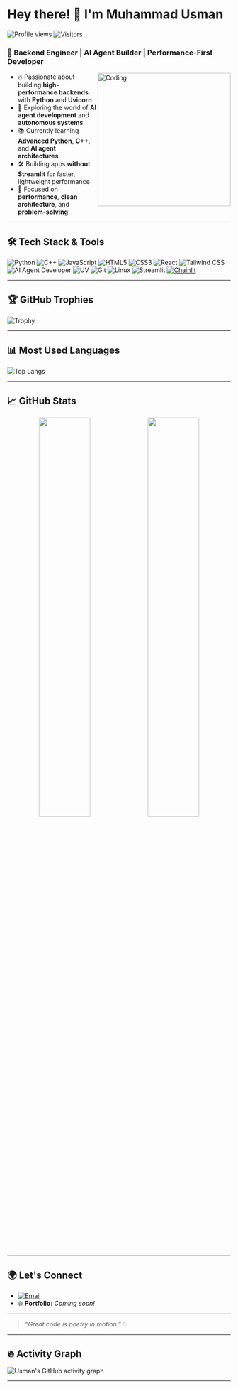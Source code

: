 # Hey there! 👋 I'm Muhammad Usman

![Profile views](https://komarev.com/ghpvc/?username=MuhammadUsmanGM&color=blue)
![Visitors](https://visitor-badge.laobi.icu/badge?page_id=MuhammadUsmanGM.MuhammadUsmanGM)


### 🚀 Backend Engineer | AI Agent Builder | Performance-First Developer



<img align="right" alt="Coding" width="300" src="https://i.postimg.cc/0jzzr3Zw/Programming-Computer.gif" />

- 🔥 Passionate about building **high-performance backends** with **Python** and **Uvicorn**
- 🧠 Exploring the world of **AI agent development** and **autonomous systems**
- 📚 Currently learning **Advanced Python**, **C++**, and **AI agent architectures**
- 🛠️ Building apps **without Streamlit** for faster, lightweight performance
- 🎯 Focused on **performance**, **clean architecture**, and **problem-solving**

---

## 🛠️ Tech Stack & Tools
![Python](https://img.shields.io/badge/Python-3670A0?style=for-the-badge&logo=python&logoColor=white)
![C++](https://img.shields.io/badge/C++-00599C?style=for-the-badge&logo=cplusplus&logoColor=white)
![JavaScript](https://img.shields.io/badge/JavaScript-F7DF1E?style=for-the-badge&logo=javascript&logoColor=black)
![HTML5](https://img.shields.io/badge/HTML5-E34F26?style=for-the-badge&logo=html5&logoColor=white)
![CSS3](https://img.shields.io/badge/CSS3-1572B6?style=for-the-badge&logo=css3&logoColor=white)
![React](https://img.shields.io/badge/React-20232A?style=for-the-badge&logo=react&logoColor=61DAFB)
![Tailwind CSS](https://img.shields.io/badge/Tailwind_CSS-38B2AC?style=for-the-badge&logo=tailwind-css&logoColor=white)
![AI Agent Developer](https://img.shields.io/badge/AI%20Agent-Developer-8A2BE2?style=for-the-badge&logo=OpenAI&logoColor=white)
![UV](https://img.shields.io/badge/UV-High%20Performance-00BFA6?style=for-the-badge)
![Git](https://img.shields.io/badge/Git-F05032?style=for-the-badge&logo=git&logoColor=white)
![Linux](https://img.shields.io/badge/Linux-FCC624?style=for-the-badge&logo=linux&logoColor=black)
![Streamlit](https://img.shields.io/badge/Streamlit-FF4B4B?style=for-the-badge&logo=streamlit&logoColor=white)
[![Chainlit](https://img.shields.io/badge/Chainlit-2D79C7?style=for-the-badge&logo=appveyor&logoColor=white)](https://chainlit.io)


---


## 🏆 GitHub Trophies

![Trophy](https://github-profile-trophy.vercel.app/?username=MuhammadUsmanGM&theme=tokyonight&column=4&margin-w=15&margin-h=15&no-frame=true)


---

## 📊 Most Used Languages

![Top Langs](https://github-readme-stats-eta-three-40.vercel.app/api/top-langs/?username=MuhammadUsmanGM&layout=compact&theme=blue-green)

---

## 📈 GitHub Stats

<p align="center">
  <img src="https://github-readme-stats.vercel.app/api?username=MuhammadUsmanGM&show_icons=true&theme=tokyonight" width="48%" />
  <img src="https://github-readme-streak-stats-eight.vercel.app/?user=MuhammadUsmanGM&theme=tokyonight" width="48%" />
</p>



---

## 🌍 Let's Connect

- [![Email](https://img.shields.io/badge/Email-Reach%20Out-red?style=for-the-badge&logo=gmail)](mailto:muhammadusman5965etc@gmail.com)
- 🌐 **Portfolio:** _Coming soon!_

---

> _“Great code is poetry in motion.”_ ✨

---

## 🔥 Activity Graph

![Usman's GitHub activity graph](https://github-readme-activity-graph.vercel.app/graph?username=MuhammadUsmanGM&theme=tokyo-night)

---


